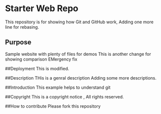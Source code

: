# Starter Web Repo

This repository is for showing how Git and GitHub work, Adding one more line for rebasing.

## Purpose

Sample website with plenty of files for demos
This is another change for showing comparison
EMergency fix

##Deployment
This is modified.

##Description
THis is a genral description
Adding some more descriptions.

##Introduction
This example helps to understand git

##Copyright
This is a copyright notice , All rights reserved.

##How to contribute
Please fork this repository